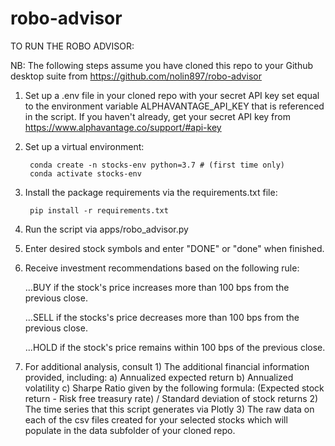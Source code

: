 # robo-advisor

TO RUN THE ROBO ADVISOR:

NB: The following steps assume you have cloned this repo to your Github desktop suite from https://github.com/nolin897/robo-advisor

1) Set up a .env file in your cloned repo with your secret API key set equal to the environment variable ALPHAVANTAGE_API_KEY that is referenced in the script. If you haven't already, get your secret API key from https://www.alphavantage.co/support/#api-key    

2) Set up a virtual environment:

        conda create -n stocks-env python=3.7 # (first time only)
        conda activate stocks-env

3) Install the package requirements via the requirements.txt file:

        pip install -r requirements.txt

4) Run the script via apps/robo_advisor.py

5) Enter desired stock symbols and enter "DONE" or "done" when finished.

6) Receive investment recommendations based on the following rule:

    ...BUY if the stock's price increases more than 100 bps from the previous close.
    
    ...SELL if the stocks's price decreases more than 100 bps from the previous close.
    
    ...HOLD if the stock's price remains within 100 bps of the previous close.

7) For additional analysis, consult 
        1) The additional financial information provided, including:
                a) Annualized expected return
                b) Annualized volatility
                c) Sharpe Ratio given by the following formula:
                        (Expected stock return - Risk free treasury rate) / Standard deviation of stock returns
        2) The time series that this script generates via Plotly 
        3) The raw data on each of the csv files created for your selected stocks which will populate in the data subfolder of your cloned repo.    